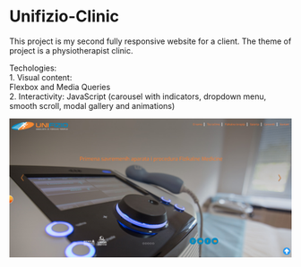 # Unifizio-Clinic

This project is my second fully responsive website for a client. The theme of project is a physiotherapist clinic.

Techologies:<br> 1. Visual content:  <br>
Flexbox and Media Queries <br>
             2. Interactivity: JavaScript (carousel with indicators, dropdown menu, smooth scroll, modal gallery and animations)<br>

           
![Screenshot](Unifizio.png)
